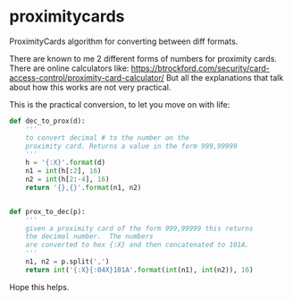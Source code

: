 # proximitycards
ProximityCards algorithm for converting between diff formats.

There are known to me 2 different forms of numbers for proximity cards. There are online calculators like: https://btrockford.com/security/card-access-control/proximity-card-calculator/  But all the explanations that talk about how this works are not very practical.

This is the practical conversion, to let you move on with life:

```python
def dec_to_prox(d):
	'''
	to convert decimal # to the number on the
	proximity card. Returns a value in the form 999,99999
	'''
	h = '{:X}'.format(d)
	n1 = int(h[:2], 16)
	n2 = int(h[2:-4], 16)
	return '{},{}'.format(n1, n2)


def prox_to_dec(p):
	'''
	given a proximity card of the form 999,99999 this returns
	the decimal number.  The numbers
	are converted to hex {:X} and then concatenated to 101A.
	'''
	n1, n2 = p.split(',')
	return int('{:X}{:04X}101A'.format(int(n1), int(n2)), 16)
  ```


Hope this helps.
